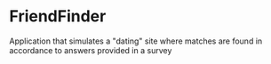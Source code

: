 # FriendFinder
Application that simulates a "dating" site where matches are found in accordance to answers provided in a survey

